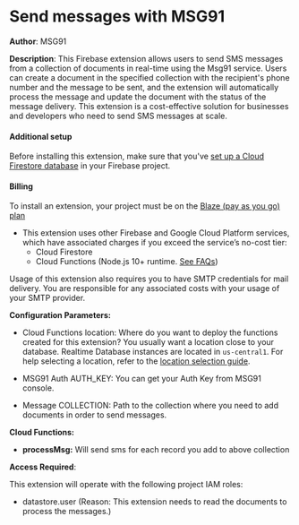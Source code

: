 # Send messages with MSG91

**Author**: MSG91

**Description**: This Firebase extension allows users to send SMS messages from a collection of documents in real-time using the Msg91 service. Users can create a document in the specified collection with the recipient's phone number and the message to be sent, and the extension will automatically process the message and update the document with the status of the message delivery. This extension is a cost-effective solution for businesses and developers who need to send SMS messages at scale.
#### Additional setup

Before installing this extension, make sure that you've [set up a Cloud Firestore database](https://firebase.google.com/docs/firestore/quickstart) in your Firebase project.

#### Billing
To install an extension, your project must be on the [Blaze (pay as you go) plan](https://firebase.google.com/pricing)

- This extension uses other Firebase and Google Cloud Platform services, which have associated charges if you exceed the service’s no-cost tier:
  - Cloud Firestore
  - Cloud Functions (Node.js 10+ runtime. [See FAQs](https://firebase.google.com/support/faq#extensions-pricing))

Usage of this extension also requires you to have SMTP credentials for mail delivery. You are responsible for any associated costs with your usage of your SMTP provider.



**Configuration Parameters:**

* Cloud Functions location: Where do you want to deploy the functions created for this extension? You usually want a location close to your database. Realtime Database instances are located in `us-central1`. For help selecting a location, refer to the [location selection guide](https://firebase.google.com/docs/functions/locations).

* MSG91 Auth AUTH_KEY: You can get your Auth Key from MSG91 console.

* Message COLLECTION: Path to the collection where you need to add documents in order to send messages.



**Cloud Functions:**

* **processMsg:** Will send sms for each record you add to above collection



**Access Required**:



This extension will operate with the following project IAM roles:

* datastore.user (Reason: This extension needs to read the documents to process the messages.)
